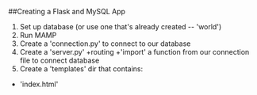 ##Creating a Flask and MySQL App

1. Set up database (or use one that's already created -- 'world')
2. Run MAMP
3. Create a 'connection.py' to connect to our database
4. Create a 'server.py'
  +routing
  +'import' a function from our connection file to connect database
5. Create a 'templates' dir that contains:
  + 'index.html'
